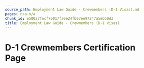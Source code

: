 ```yaml
---
source_path: Employment Law Guide - Crewmembers (D-1 Visas).md
pages: n/a-n/a
chunk_id: e50027fecf70017fa0e24fb07ee97247a5ebb0d3
title: Employment Law Guide - Crewmembers (D-1 Visas)
---
```

# D-1 Crewmembers Certiﬁcation Page
